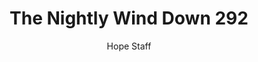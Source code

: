 ---
image: /assets/img/nwd/292_nwd_psalm_55_22_a_gnt.png
title: The Nightly Wind Down 292
categories:
  - The Nightly Wind Down
author: Hope Staff
notes: The Nightly Wind Down 292
embed: >-
  EMBED_GOES_HERE
transcript: >-
  SOME LINES OF TEXT START HERE
---